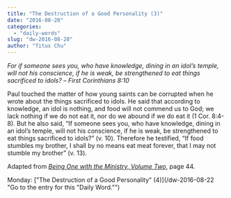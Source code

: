 ```yaml
---
title: "The Destruction of a Good Personality (3)"
date: "2016-08-20"
categories: 
  - "daily-words"
slug: "dw-2016-08-20"
author: "Titus Chu"
---
```


_For if someone sees you, who have knowledge, dining in an idol’s temple, will not his conscience, if he is weak, be strengthened to eat things sacrificed to idols?_ _– First Corinthians 8:10_

Paul touched the matter of how young saints can be corrupted when he wrote about the things sacrificed to idols. He said that according to knowledge, an idol is nothing, and food will not commend us to God; we lack nothing if we do not eat it, nor do we abound if we do eat it (1 Cor. 8:4-8). But he also said, “If someone sees you, who have knowledge, dining in an idol’s temple, will not his conscience, if he is weak, be strengthened to eat things sacrificed to idols?” (v. 10). Therefore he testified, “If food stumbles my brother, I shall by no means eat meat forever, that I may not stumble my brother” (v. 13).

Adapted from _[Being One with the Ministry, Volume Two,](/book-one-with-the-ministry-vol-2/ "Go to the listing for this book.")_ page 44.

Monday: ["The Destruction of a Good Personality" (4)](/dw-2016-08-22 "Go to the entry for this "Daily Word."")
